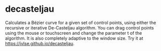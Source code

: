 # decasteljau
Calculates a Bézier curve for a given set of control points, using either the recursive or iterative De-Casteljau algorithm. You can drag control points using the mouse or touchscreen and change the parameter t of the algorithm. It is also completely adaptive to the window size. Try it at https://jvlse.github.io/decasteljau.
